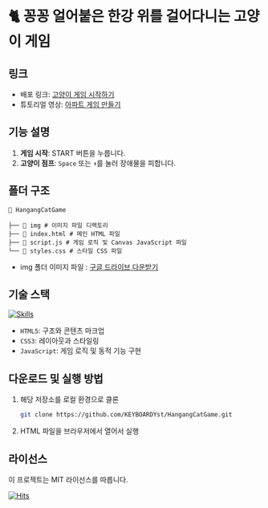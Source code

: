 # 🐈 꽁꽁 얼어붙은 한강 위를 걸어다니는 고양이 게임

## 링크

- 배포 링크: [고양이 게임 시작하기](https://keyboardyst.github.io/HangangCatGame/)
- 튜토리얼 영상: [아파트 게임 만들기](https://www.youtube.com)

## 기능 설명

1. **게임 시작**: START 버튼을 누릅니다.
2. **고양이 점프**: `Space` 또는 `⬆`를 눌러 장애물을 피합니다.

## 폴더 구조

```
📂 HangangCatGame

├── 📂 img # 이미지 파일 디렉토리
├── 📄 index.html # 메인 HTML 파일
├── 📄 script.js # 게임 로직 및 Canvas JavaScript 파일
└── 📄 styles.css # 스타일 CSS 파일
```
- img 폴더 이미지 파일 : [구글 드라이브 다운받기](https://drive.google.com/drive/folders/1PM794aitofkcbZIQ1I5x5qN2nWAcx1Wj?usp=drive_link)

## 기술 스택

[![Skills](https://skillicons.dev/icons?i=html,css,js)](https://skillicons.dev)

- `HTML5`: 구조와 콘텐츠 마크업
- `CSS3`: 레이아웃과 스타일링
- `JavaScript`: 게임 로직 및 동적 기능 구현

## 다운로드 및 실행 방법

1. 해당 저장소를 로컬 환경으로 클론

   ```bash
   git clone https://github.com/KEYBOARDYst/HangangCatGame.git
   ```

2. HTML 파일을 브라우저에서 열어서 실행

## 라이선스

이 프로젝트는 MIT 라이선스를 따릅니다.

[![Hits](https://hits.seeyoufarm.com/api/count/incr/badge.svg?url=https%3A%2F%2Fgithub.com%2FKEYBOARDYst%2FAPTGame&count_bg=%23F56B8F&title_bg=%23292929&icon=&icon_color=%23F56B8F&title=hits&edge_flat=false)](https://hits.seeyoufarm.com)
